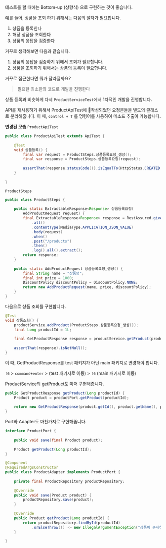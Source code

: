 테스트를 할 때에는 Bottom-up (상향식) 으로 구현하는 것이 좋습니다. 

예를 들어, 상품을 조회 하기 위해서는 다음의 절차가 필요합니다.
1. 상품을 등록한다
2. 해당 상품을 조회한다
3. 상품의 응답을 검증한다

거꾸로 생각해보면 다음과 같습니다.
1. 상품의 응답을 검증하기 위해서 조회가 필요합니다.
2. 상품을 조회하기 위해서는 상품의 등록이 필요합니다.

거꾸로 접근한다면 뭐가 달라질까요?
> 필요한 최소한의 코드로 개발을 진행한다 

상품 등록과 비슷하게 다시 `ProductServiceTest`에서 1차적인 개발을 진행합니다. 

API를 재사용하기 위해서 ProductApiTest에 작성되었던 요청문들을 별도의 클래스로 분리해줍니다. 
	이 때, `control + T` 를 명령어를 사용하여 메소드 추출이 가능합니다. 

**변경된 모습**
`ProductApiTest`
```java
public class ProductApiTest extends ApiTest {  
  
    @Test  
    void 상품등록() {  
        final var request = ProductSteps.상품등록요청_생성();  
        final var response = ProductSteps.상품등록요청(request);  
  
        assertThat(response.statusCode()).isEqualTo(HttpStatus.CREATED.value());  
    }  
  
}
```

`ProductSteps`
```java
public class ProductSteps {  
  
    public static ExtractableResponse<Response> 상품등록요청(  
        AddProductRequest request) {  
        final ExtractableResponse<Response> response = RestAssured.given().log()  
            .all()  
            .contentType(MediaType.APPLICATION_JSON_VALUE)  
            .body(request)  
            .when()  
            .post("/products")  
            .then()  
            .log().all().extract();  
        return response;  
    }  
  
    public static AddProductRequest 상품등록요청_생성() {  
        final String name = "상품명";  
        final int price = 1000;  
        DiscountPolicy discountPolicy = DiscountPolicy.NONE;  
        return new AddProductRequest(name, price, discountPolicy);  
    }  
}
```

다음으로 상품 조회를 구현합니다.
```java
@Test  
void 상품조회() {  
    productService.addProduct(ProductSteps.상품등록요청_생성());  
    final Long productId = 1L;  
  
    final GetProductResponse response = productService.getProduct(productId);  
  
    assertThat(response).isNotNull();  
}
```

이 때, GetProductResponse를 test 패키지가 아닌 main 패키지로 변경해야 합니다. 

`f6` > `command+enter` > (test 패키지로 이동) > `f6` (main 패키지로 이동)

ProductService의 getProduct도 마저 구현해줍니다.
```java
public GetProductResponse getProduct(Long productId) {  
    Product product = productPort.getProduct(productId);  
  
    return new GetProductResponse(product.getId(), product.getName(), product.getPrice(), product.getDiscountPolicy());  
}
```

Port와 Adapter도 마찬가지로 구현해줍니다.
```java
interface ProductPort {  
  
    public void save(final Product product);  
  
    Product getProduct(Long productId);  
}

@Component  
@RequiredArgsConstructor  
public class ProductAdapter implements ProductPort {  
  
    private final ProductRepository productRepository;  
  
    @Override  
    public void save(Product product) {  
        productRepository.save(product);  
    }  
  
    @Override  
    public Product getProduct(Long productId) {  
        return productRepository.findById(productId)  
            .orElseThrow(() -> new IllegalArgumentException("상품이 존재하지 않습니다."));  
    }  
  
}
```